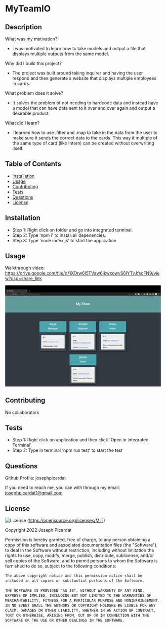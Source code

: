 # MyTeamIO

## Description

What was my motivation?

- I was motivated to learn how to take models and output a file that displays multiple outputs from the same model.

Why did I build this project?

- The project was built around taking inquirer and having the user respond and then generate a website that displays multiple employees in cards.

What problem does it solve?

- It solves the problem of not needing to hardcode data and instead have a model that can have data sent to it over and over again and output a desirable product.

What did I learn?

- I learned how to use .filter and .map to take in the data from the user to make sure it sends the correct data to the cards. This way it multiple of the same type of card (like Intern) can be created without overwriting itself.

## Table of Contents

- [Installation](#installation)
- [Usage](#usage)
- [Contributing](#contributing)
- [Tests](#tests)
- [Questions](#questions)
- [License](#license)

## Installation

- Step 1: Right click on folder and go into integrated terminal.
- Step 2: Type 'npm i' to install all depenencies.
- Step 3: Type 'node index.js' to start the application.

## Usage

Walkthrough video: https://drive.google.com/file/d/1XOrw6I5TVaw6ikwxowvS6IYTvJfscFN9/view?usp=share_link

![Example of generated HTML](./Assets/MyTeamIO-Image.png)

## Contributing

No collaborators

## Tests

- Step 1: Right click on application and then click 'Open in Integrated Terminal'
- Step 2: Type in terminal 'npm run test' to start the test

## Questions

Github Profile: josephpicardat

If you need to reach me, you can with through my email: josephpicardat1@gmail.com

## License

![License](https://img.shields.io/badge/License-MIT-yellow.svg)
(https://opensource.org/licenses/MIT)

Copyright 2022 Joseph Picardat

Permission is hereby granted, free of charge, to any person obtaining a copy of this software and associated documentation files (the "Software"), to deal in the Software without restriction, including without limitation the rights to use, copy, modify, merge, publish, distribute, sublicense, and/or sell copies of the Software, and to permit persons to whom the Software is furnished to do so, subject to the following conditions:

    The above copyright notice and this permission notice shall be included in all copies or substantial portions of the Software.

    THE SOFTWARE IS PROVIDED "AS IS", WITHOUT WARRANTY OF ANY KIND, EXPRESS OR IMPLIED, INCLUDING BUT NOT LIMITED TO THE WARRANTIES OF MERCHANTABILITY, FITNESS FOR A PARTICULAR PURPOSE AND NONINFRINGEMENT. IN NO EVENT SHALL THE AUTHORS OR COPYRIGHT HOLDERS BE LIABLE FOR ANY CLAIM, DAMAGES OR OTHER LIABILITY, WHETHER IN AN ACTION OF CONTRACT, TORT OR OTHERWISE, ARISING FROM, OUT OF OR IN CONNECTION WITH THE SOFTWARE OR THE USE OR OTHER DEALINGS IN THE SOFTWARE.

